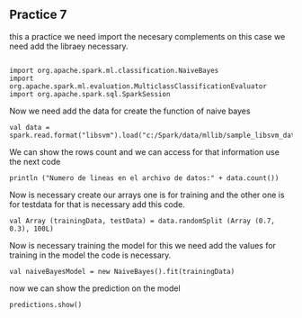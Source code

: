## Practice 7

this a practice we need import the necesary complements on this case we need add the libraey necessary.

```

import org.apache.spark.ml.classification.NaiveBayes
import org.apache.spark.ml.evaluation.MulticlassClassificationEvaluator
import org.apache.spark.sql.SparkSession 

```

Now we need add the data for create the function of naive bayes

```
val data = spark.read.format("libsvm").load("c:/Spark/data/mllib/sample_libsvm_data.txt")

```

We can show the rows count and we can access for that information use the next code
```
println ("Numero de lineas en el archivo de datos:" + data.count())
```

Now is necessary create our arrays one is for training and the other one is for testdata for that is necessary add this code.

```
val Array (trainingData, testData) = data.randomSplit (Array (0.7, 0.3), 100L)
```

Now is necessary training the model for this we need add the values for training in the model the code is necessary.

```
val naiveBayesModel = new NaiveBayes().fit(trainingData)
```

now we can show the prediction on the model

```
predictions.show()
```
